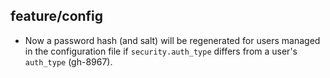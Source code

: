 ## feature/config

* Now a password hash (and salt) will be regenerated for users managed
  in the configuration file if `security.auth_type` differs from a user's
  `auth_type` (gh-8967).
